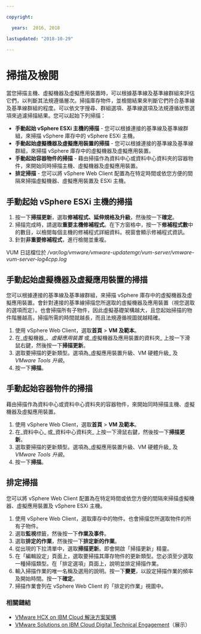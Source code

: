 ```yaml
---

copyright:

  years:  2016, 2018

lastupdated: "2018-10-29"

---
```


# 掃描及檢閱

當您掃描主機、虛擬機器及虛擬應用裝置時，可以根據基準線及基準線群組來評估它們，以判斷其法規遵循層次。掃描庫存物件，並檢閱結果來判斷它們符合基準線及基準線群組的程度。可以依文字搜尋、群組選項、基準線選項及法規遵循狀態選項來過濾掃描結果。您可以起始下列掃描：
*	**手動起始 vSphere ESXi 主機的掃描** - 您可以根據連接的基準線及基準線群組，來掃描 vSphere 庫存中的 vSphere ESXi 主機。
*	**手動起始虛擬機器及虛擬應用裝置的掃描** - 您可以根據連接的基準線及基準線群組，來掃描 vSphere 庫存中的虛擬機器及虛擬應用裝置。
*	**手動起始容器物件的掃描** - 藉由掃描作為資料中心或資料中心資料夾的容器物件，來開始同時掃描主機、虛擬機器及虛擬應用裝置。
*	**排定掃描** - 您可以將 vSphere Web Client 配置為在特定時間或依您方便的間隔來掃描虛擬機器、虛擬應用裝置及 ESXi 主機。

## 手動起始 vSphere ESXi 主機的掃描

1. 按一下**掃描更新**，選取**修補程式、延伸規格及升級**，然後按一下**確定**。
2. 掃描完成時，請選取**重要主機修補程式**。在下方窗格中，按一下**修補程式數**中的數目，以檢閱每個主機的修補程式詳細資料。視窗會顯示修補程式資訊。
3. 針對**非重要修補程式**，進行檢閱並重複。

  VUM 日誌檔位於 _/var/log/vmware/vmware-updatemgr/vum-server/vmware-vum-server-log4cpp.log_

## 手動起始虛擬機器及虛擬應用裝置的掃描

您可以根據連接的基準線及基準線群組，來掃描 vSphere 庫存中的虛擬機器及虛擬應用裝置。會針對連接的基準線掃描您所選取的虛擬機器及應用裝置（視您選取的選項而定）。也會掃描所有子物件，因此虛擬基礎架構越大，且您起始掃描的物件階層越高，掃描所需的時間就越長，而且法規遵循視圖就越精確。

1.	使用 vSphere Web Client，選取**首頁** > **VM 及範本**。
2.	在_虛擬機器_、_虛擬應用裝置_ 或_虛擬機器及應用裝置的資料夾_ 上按一下滑鼠右鍵，然後按一下**掃描更新**。
3.	選取要掃描的更新類型。選項為_虛擬應用裝置升級、VM 硬體升級_ 及 _VMware Tools 升級_。
4.	按一下**掃描**。

##	手動起始容器物件的掃描

藉由掃描作為資料中心或資料中心資料夾的容器物件，來開始同時掃描主機、虛擬機器及虛擬應用裝置。
1.	使用 vSphere Web Client，選取**首頁** > **VM 及範本**。
2.	在_資料中心_ 或_資料中心資料夾_ 上按一下滑鼠右鍵，然後按一下**掃描更新**。
3.	選取要掃描的更新類型。選項為_虛擬應用裝置升級、VM 硬體升級_ 及 _VMware Tools 升級_。
4.	按一下**掃描**。

##	排定掃描

您可以將 vSphere Web Client 配置為在特定時間或依您方便的間隔來掃描虛擬機器、虛擬應用裝置及 vSphere ESXi 主機。

1.	使用 vSphere Web Client，選取庫存中的物件。也會掃描您所選取物件的所有子物件。
2.	選取**監視**標籤，然後按一下**作業及事件**。
3.	選取**排定的作業**，然後按一下**排定新的作業**。
4.	從出現的下拉清單中，選取**掃描更新**。即會開啟「掃描更新」精靈。
5.	在「編輯設定」頁面上，選取要掃描其庫存物件的更新類型。您必須至少選取一種掃描類型。在「排定選項」頁面上，說明並排定掃描作業。
6.	輸入掃描作業的唯一名稱及選用的說明。按一下**變更**，以設定掃描作業的頻率及開始時間。按一下**確定**。
7.	掃描作業會列在 vSphere Web Client 的「排定的作業」視圖中。

### 相關鏈結

* [VMware HCX on IBM Cloud 解決方案架構](https://www.ibm.com/cloud/garage/files/HCX_Architecture_Design.pdf)
* [VMware Solutions on IBM Cloud Digital Technical Engagement](https://ibm-dte.mybluemix.net/ibm-vmware)（展示）
